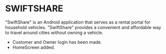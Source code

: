 # SWIFTSHARE
"SwiftShare" is an Android application that serves as a rental portal for household vehicles. "SwiftShare" provides a convenient and affordable way to travel around cities without owning a vehicle. 
 - Customer and Owner login has been made.
- HomeScreen added.
